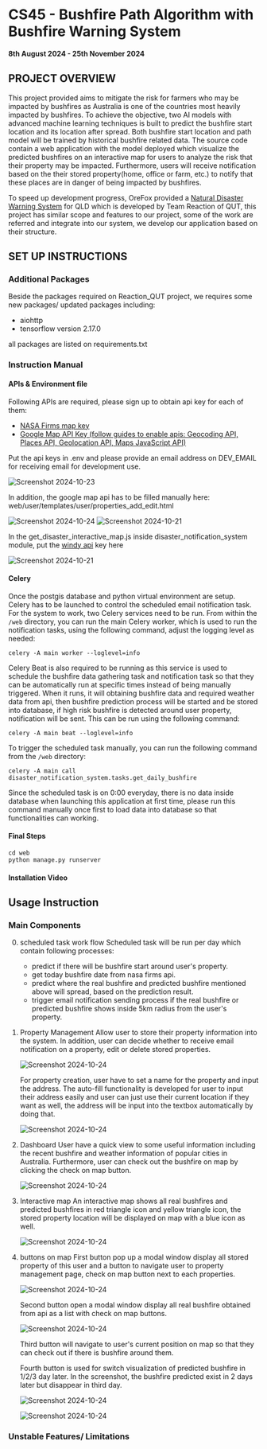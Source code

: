 # CS45 - Bushfire Path Algorithm with Bushfire Warning System

**8th August 2024 - 25th November 2024**

## PROJECT OVERVIEW

This project provided aims to mitigate the risk for farmers who may be impacted by bushfires as Australia is one of the countries most heavily impacted by bushfires. To achieve the objective, two AI models with advanced machine learning techniques is built to predict the bushfire start location and its location after spread. Both bushfire start location and path model will be trained by historical bushfire related data. The source code contain a web application with the model deployed which visualize the predicted bushfires on an interactive map for users to analyze the risk that their property may be impacted. Furthermore, users will receive notification based on the their stored property(home, office or farm, etc.) to notify that these places are in danger of being impacted by bushfires. 

To speed up development progress, OreFox provided a [Natural Disaster Warning System][Reaction_QLD] for QLD which is developed by Team Reaction of QUT, this project has similar scope and features to our project, some of the work are referred and integrate into our system, we develop our application based on their structure. 

[Reaction_QLD]:https://github.com/OreFox/Reaction_QUT


## SET UP INSTRUCTIONS

### Additional Packages
Beside the packages required on Reaction_QUT project, we requires some new packages/ updated packages including:
- aiohttp
- tensorflow version 2.17.0

all packages are listed on requirements.txt

### Instruction Manual

#### APIs & Environment file
Following APIs are required, please sign up to obtain api key for each of them:

- [NASA Firms map key][NASA_FIRMS]
- [Google Map API Key (follow guides to enable apis: Geocoding API, Places API, Geolocation API, Maps JavaScript API)][Google]

[NASA_FIRMS]:https://firms.modaps.eosdis.nasa.gov/api/map_key/
[Google]:https://developers.google.com/maps/documentation/javascript/get-api-key

Put the api keys in .env and please provide an email address on DEV_EMAIL for receiving email for development use.
  
![Screenshot 2024-10-23](https://i.imgur.com/oFdCUsy.png)

<!-- - Then go to your virtual environment folder (venv) outside the web folder and move to `venv -> Lib -> djconfig -> admin.py` and edit line 29.
  	Change
                  `from django.conf.urls import url`
        to
                  `from django.urls import re_path as url` -->

In addition, the google map api has to be filled manually here: web/user/templates/user/properties_add_edit.html

![Screenshot 2024-10-24](https://i.imgur.com/NehRVWG.png)
![Screenshot 2024-10-21](https://i.imgur.com/JGChSRg.png)

In the get_disaster_interactive_map.js inside disaster_notification_system module, put the [windy api][windy] key here

![Screenshot 2024-10-21](https://i.imgur.com/kWcPW7o.png)

[windy]:[https://api.windy.com/]

#### Celery
Once the postgis database and python virtual environment are setup. Celery has to be launched to control the scheduled email notification task. For the system to work, two Celery services need to be run. From within the `/web` directory, you can run the main Celery worker, which is used to run the notification tasks, using the following command, adjust the logging level as needed:

```shell
celery -A main worker --loglevel=info
```

Celery Beat is also required to be running as this service is used to schedule the bushfire data gathering task and notification task so that they can be automatically run at specific times instead of being manually triggered. When it runs, it will obtaining bushfire data and required weather data from api, then bushfire prediction process will be started and be stored into database, if high risk bushfire is detected around user property, notification will be sent. This can be run using the following command:

```shell
celery -A main beat --loglevel=info
```

To trigger the scheduled task manually, you can run the following command from the `/web` directory:

```shell
celery -A main call disaster_notification_system.tasks.get_daily_bushfire
```

Since the scheduled task is on 0:00 everyday, there is no data inside database when launching this application at first time, please run this command manually once first to load data into database so that functionalities can working.


#### Final Steps
```
cd web
python manage.py runserver
```
#### Installation Video

## Usage Instruction

### Main Components

0. scheduled task work flow 
Scheduled task will be run per day which contain following processes: 

    - predict if there will be bushfire start around user's property.
    - get today bushfire date from nasa firms api.
    - predict where the real bushfire and predicted bushfire mentioned above will spread, based on the prediction    result.
    - trigger email notification sending process if the real bushfire or predicted bushfire shows inside 5km radius from the user's property.

1. Property Management
    Allow user to store their property information into the system. In addition, user can decide whether to receive email notification on a property, edit or delete stored properties.

    ![Screenshot 2024-10-24](https://i.imgur.com/CxlnXzj.png)
    
    For property creation, user have to set a name for the property and input the address. The auto-fill functionality is developed for user to input their address easily and user can just use their current location if they want as well, the address will be input into the textbox automatically by doing that.

    ![Screenshot 2024-10-24](https://i.imgur.com/hPBQAUw.png)

2. Dashboard
    User have a quick view to some useful information including the recent bushfire and weather information of popular cities in Australia. Furthermore, user can check out the bushfire on map by clicking the check on map button.

    ![Screenshot 2024-10-24](https://i.imgur.com/xKXrMWr.png)

3. Interactive map
    An interactive map shows all real bushfires and predicted bushfires in red triangle icon and yellow triangle icon, the stored property location will be displayed on map with a blue icon as well. 

    ![Screenshot 2024-10-24](https://i.imgur.com/zpbZjpi.png)

4. buttons on map
    First button pop up a modal window display all stored property of this user and a button to navigate user to property management page, check on map button next to each properties.

    ![Screenshot 2024-10-24](https://i.imgur.com/9h2yr56.png)

    Second button open a modal window display all real bushfire obtained from api as a list with check on map buttons.

    ![Screenshot 2024-10-24](https://i.imgur.com/8AtvCei.png)

    Third button will navigate to user's current position on map so that they can check out if there is bushfire around them.

    Fourth button is used for switch visualization of predicted bushfire in 1/2/3 day later. In the screenshot, the bushfire predicted exist in 2 days later but disappear in third day.

    ![Screenshot 2024-10-24](https://i.imgur.com/EspLRKg.png)

    ![Screenshot 2024-10-24](https://i.imgur.com/C08BXGe.png)

### Unstable Features/ Limitations
